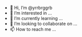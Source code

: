 - 👋 Hi, I’m @yrrbrggrb
- 👀 I’m interested in ...
- 🌱 I’m currently learning ...
- 💞️ I’m looking to collaborate on ...
- 📫 How to reach me ...

<!---
yrrbrggrb/yrrbrggrb is a ✨ special ✨ repository because its `README.md` (this file) appears on your GitHub profile.
You can click the Preview link to take a look at your changes.
--->
